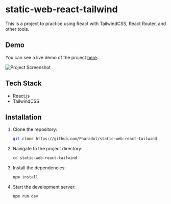 # static-web-react-tailwind
This is a project to practice using React with TailwindCSS, React Router, and other tools.

## Demo
You can see a live demo of the project [here](https://static-web-react-tailwind.vercel.app/).

![Project Screenshot](https://img5.pic.in.th/file/secure-sv1/static-web-react-tailwind.png)

## Tech Stack
 - React.js
 - TailwindCSS

## Installation

1. Clone the repository:
    ```sh
    git clone https://github.com/Pharadol/static-web-react-tailwind
    ```

2. Navigate to the project directory:
    ```sh
    cd static-web-react-tailwind
    ```

3. Install the dependencies:
    ```sh
    npm install
    ```

4. Start the development server:
    ```sh
    npm run dev
    ```
